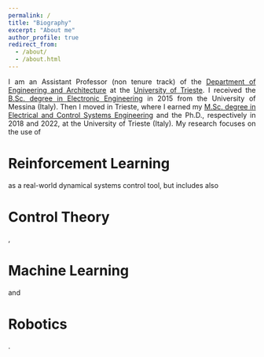 ```yaml
---
permalink: /
title: "Biography"
excerpt: "About me"
author_profile: true
redirect_from: 
  - /about/
  - /about.html
---
```

<div style="text-align: justify">I am an Assistant Professor (non tenure track) of the <a href="https://dia.units.it/">Department of Engineering and Architecture</a> at the <a href="https://www.units.it/">University of Trieste</a>. I received the <a href="https://www.unime.it/it/cds/ingegneria-elettronica-e-informatica">B.Sc. degree in Electronic Engineering</a> in 2015 from the University of Messina (Italy). Then I moved in Trieste, where I earned my <a href="https://ieuts.units.it/">M.Sc. degree in Electrical and Control Systems Engineering</a> and the Ph.D., respectively in 2018 and 2022, at the University of Trieste (Italy). My research focuses on the use of <h1>Reinforcement Learning</h1> as a real-world dynamical systems control tool, but includes also <h1>Control Theory</h1>, <h1>Machine Learning</h1> and <h1>Robotics</h1>.</div>
